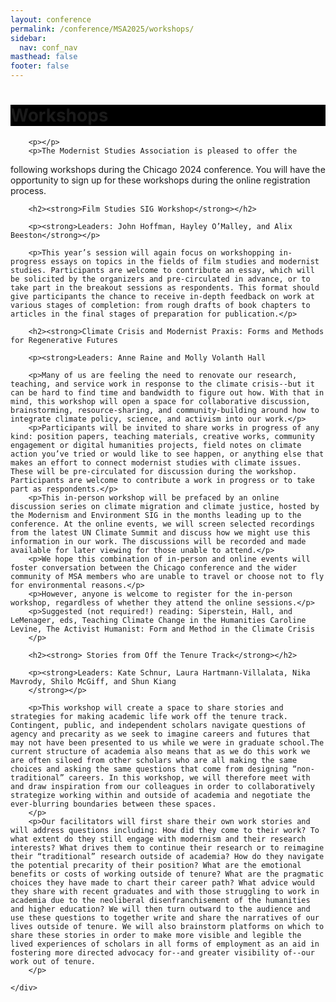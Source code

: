 ```yaml
---
layout: conference
permalink: /conference/MSA2025/workshops/
sidebar:
  nav: conf_nav
masthead: false
footer: false
---
```


<div class="page__hero--overlay"
style="background-color: #000; background-image: radial-gradient(rgba(0, 0, 0, 0), rgba(254, 239, 220, 0)), url(/msa/conference/MSA2025/assets/subway_2022_salmon.jpeg);">
	<div class="wrapper">
	  <h1 id="page-title" class="page__title" itemprop="headline">       
		  Workshops       
	  </h1> 
	</div>
</div>

<body>
    <div class="post">
        
    	<p></p>
    	<p>The Modernist Studies Association is pleased to offer the
following workshops during the Chicago 2024 conference. You will have the
opportunity to sign up for these workshops during the online registration
process. </p>
        <p></p>
        
    	<h2><strong>Film Studies SIG Workshop</strong></h2>
    
        <p><strong>Leaders: John Hoffman, Hayley O’Malley, and Alix Beeston</strong></p>
        
        <p>This year’s session will again focus on workshopping in-progress essays on topics in the fields of film studies and modernist studies. Participants are welcome to contribute an essay, which will be solicited by the organizers and pre-circulated in advance, or to take part in the breakout sessions as respondents. This format should give participants the chance to receive in-depth feedback on work at various stages of completion: from rough drafts of book chapters to articles in the final stages of preparation for publication.</p>

    	<h2><strong>Climate Crisis and Modernist Praxis: Forms and Methods for Regenerative Futures
</strong></h2>
    
        <p><strong>Leaders: Anne Raine and Molly Volanth Hall
</strong></p>
        
        <p>Many of us are feeling the need to renovate our research, teaching, and service work in response to the climate crisis--but it can be hard to find time and bandwidth to figure out how. With that in mind, this workshop will open a space for collaborative discussion, brainstorming, resource-sharing, and community-building around how to integrate climate policy, science, and activism into our work.</p>		
		<p>Participants will be invited to share works in progress of any kind: position papers, teaching materials, creative works, community engagement or digital humanities projects, field notes on climate action you’ve tried or would like to see happen, or anything else that makes an effort to connect modernist studies with climate issues. These will be pre-circulated for discussion during the workshop. Participants are welcome to contribute a work in progress or to take part as respondents.</p>		
		<p>This in-person workshop will be prefaced by an online discussion series on climate migration and climate justice, hosted by the Modernism and Environment SIG in the months leading up to the conference. At the online events, we will screen selected recordings from the latest UN Climate Summit and discuss how we might use this information in our work. The discussions will be recorded and made available for later viewing for those unable to attend.</p>		
		<p>We hope this combination of in-person and online events will foster conversation between the Chicago conference and the wider community of MSA members who are unable to travel or choose not to fly for environmental reasons.</p>		
		<p>However, anyone is welcome to register for the in-person workshop, regardless of whether they attend the online sessions.</p>		
		<p>Suggested (not required!) reading: Siperstein, Hall, and LeMenager, eds, Teaching Climate Change in the Humanities Caroline Levine, The Activist Humanist: Form and Method in the Climate Crisis
		</p>
 
		<h2><strong> Stories from Off the Tenure Track</strong></h2>
    
        <p><strong>Leaders: Kate Schnur, Laura Hartmann-Villalata, Nika Mavrody, Shilo McGiff, and Shun Kiang
		</strong></p>
        
        <p>This workshop will create a space to share stories and strategies for making academic life work off the tenure track. Contingent, public, and independent scholars navigate questions of agency and precarity as we seek to imagine careers and futures that may not have been presented to us while we were in graduate school.The current structure of academia also means that as we do this work we are often siloed from other scholars who are all making the same choices and asking the same questions that come from designing “non-traditional” careers. In this workshop, we will therefore meet with and draw inspiration from our colleagues in order to collaboratively strategize working within and outside of academia and negotiate the ever-blurring boundaries between these spaces.
		</p>
		<p>Our facilitators will first share their own work stories and will address questions including: How did they come to their work? To what extent do they still engage with modernism and their research interests? What drives them to continue their research or to reimagine their “traditional” research outside of academia? How do they navigate the potential precarity of their position? What are the emotional benefits or costs of working outside of tenure? What are the pragmatic choices they have made to chart their career path? What advice would they share with recent graduates and with those struggling to work in academia due to the neoliberal disenfranchisement of the humanities and higher education? We will then turn outward to the audience and use these questions to together write and share the narratives of our lives outside of tenure. We will also brainstorm platforms on which to share these stories in order to make more visible and legible the lived experiences of scholars in all forms of employment as an aid in fostering more directed advocacy for--and greater visibility of--our work out of tenure.
		</p>      
		
    </div>


</body>
